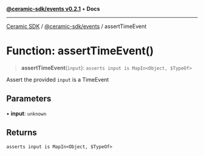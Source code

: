 [**@ceramic-sdk/events v0.2.1**](../README.md) • **Docs**

***

[Ceramic SDK](../../../README.md) / [@ceramic-sdk/events](../README.md) / assertTimeEvent

# Function: assertTimeEvent()

> **assertTimeEvent**(`input`): `asserts input is MapIn<Object, $TypeOf>`

Assert the provided `input` is a TimeEvent

## Parameters

• **input**: `unknown`

## Returns

`asserts input is MapIn<Object, $TypeOf>`
